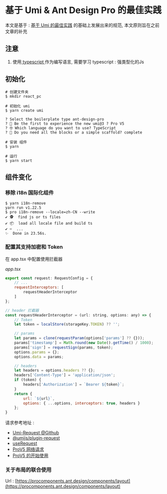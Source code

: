 # 基于 Umi & Ant Design Pro 的最佳实践

本文是基于 : [基于 Umi 的最佳实践](./umi-best-practice.md) 的基础上发展出来的规范, 本文原则旨在之前文章的补充

## 注意

1. 使用[ typescript ](https://www.typescriptlang.org/)作为编写语言, 需要学习 typescript : 强类型化的Js

## 初始化

```shell
# 创建文件夹
$ mkdir react_pc

# 初始化 umi
$ yarn create umi

? Select the boilerplate type ant-design-pro
? 🧙 Be the first to experience the new umi@3 ? Pro V5
? 🤓 Which language do you want to use? TypeScript
? 🚀 Do you need all the blocks or a simple scaffold? complete

# 安装 组件
$ yarn

# 运行
$ yarn start 
```

## 组件变化

### 移除 i18n 国际化组件

```
$ yarn i18n-remove
yarn run v1.22.5
$ pro i18n-remove --locale=zh-CN --write
✔ 🕵️‍  find js or ts files
✔ 📦  load all locale file and build ts 
✔ ✂️  ...
✨  Done in 23.56s.
```

### 配置其支持加密和 Token

在 app.tsx 中配置使用拦截器

_app.tsx_

```javascript
export const request: RequestConfig = {
    // ...
    requestInterceptors: [
        requestHeaderInterceptor
    ]
};

// header 拦截器
const requestHeaderInterceptor = (url: string, options: any) => {
    // Token
    let token = localStore(storageKey.TOKEN) ?? '';

    // params
    let params = clone(requestParam(options['params'] ?? {}));
    params['timestamp'] = Math.round(new Date().getTime() / 1000);
    params['sign'] = requestSign(params, token);
    options.params = {};
    options.data = params;

    // headers
    let headers = options.headers ?? {};
    headers['Content-Type'] = 'application/json';
    if (token) {
        headers['Authorization'] = `Bearer ${token}`;
    }
    return {
        url: `${url}`,
        options: { ...options, interceptors: true, headers }
    };
}
```

请求参考地址 :

- [Umi-Request @Github](https://github.com/umijs/umi-request/blob/master/README_zh-CN.md)
- [@umijs/plugin-request](https://umijs.org/zh-CN/plugins/plugin-request)
- [useRequest](https://hooks.umijs.org/zh-CN/hooks/async)
- [ProV5 网络请求](https://beta-pro.ant.design/docs/request-cn/)
- [ProV5 的开始使用](https://pro.ant.design/docs/getting-started-cn)

### 关于布局的联合使用

Url : [https://procomponents.ant.design/components/layout](https://procomponents.ant.design/components/layout)

